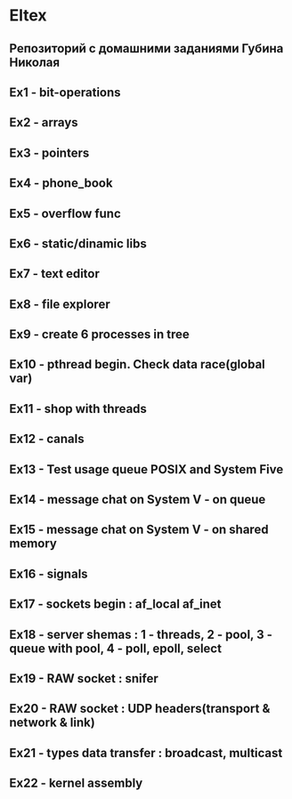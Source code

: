 # Eltex
## Репозиторий с домашними заданиями Губина Николая

## Ex1 - bit-operations
## Ex2 - arrays
## Ex3 - pointers
## Ex4 - phone_book
## Ex5 - overflow func
## Ex6 - static/dinamic libs
## Ex7 - text editor
## Ex8 - file explorer
## Ex9 - create 6 processes in tree
## Ex10 - pthread begin. Check data race(global var)
## Ex11 - shop with threads
## Ex12 - canals
## Ex13 - Test usage queue POSIX and System Five
## Ex14 - message chat on System V - on queue
## Ex15 - message chat on System V - on shared memory
## Ex16 - signals
## Ex17 - sockets begin : af_local af_inet
## Ex18 - server shemas : 1 - threads, 2 - pool, 3 - queue with pool, 4 - poll, epoll, select
## Ex19 - RAW socket : snifer
## Ex20 - RAW socket : UDP headers(transport & network & link)
## Ex21 - types data transfer : broadcast, multicast
## Ex22 - kernel assembly